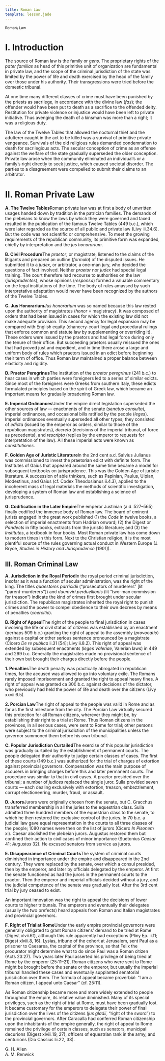 ```yaml
---
title: Roman Law
template: lesson.jade
---
```



<sup>Roman\\ Law</sup>

I. Introduction
===============

The source of Roman law is the family or *gens*. The proprietary rights
of the *pater familias* as head of this primitive unit of organization
are fundamental in private law, and the scope of the criminal
jurisdiction of the state was limited by the power of life and death
exercised by the head of the family over those under his authority.
Their transgressions were tried before the domestic tribunal.

At one time many different classes of crime must have been punished by
the priests as sacrilege, in accordance with the divine law (*fas*); the
offender would have been put to death as a sacrifice to the offended
deity. Restitution for private violence or injustice would have been
left to private initiative. Thus avenging the death of a kinsman was
more than a right; it was a religious duty.

The law of the Twelve Tables that allowed the nocturnal thief and the
adulterer caught in the act to be killed was a survival of primitive
private vengeance. Survivals of the old religious rules demanded
condemnation to death for sacrilegious acts. The secular conception of
crime as an offense against the welfare of the state gradually
superseded the older conception. Private law arose when the community
eliminated an individual’s or a family’s right directly to seek justice,
which caused societal disorder. The parties to a disagreement were
compelled to submit their claims to an arbitrator.

II. Roman Private Law
=====================

**A. The Twelve Tables**Roman private law was at first a body of
unwritten usages handed down by tradition in the patrician families. The
demands of the plebeians to know the laws by which they were governed
and taxed resulted in the publication of the famous Twelve Tables (449
b.c.), which were later regarded as the source of all public and private
law (Livy iii.34.6). But the code was not scientific or comprehensive.
To meet the growing requirements of the republican community, its
primitive form was expanded, chiefly by interpretation and the *jus
honorarium*.

**B. Civil Procedure**The *praetor*, or magistrate, listened to the
claims of the litigants and prepared an outline (*formula*) of the
disputed issues. He submitted it to a *judex*, or arbitrator, a one-man
jury, who decided the questions of fact involved. Neither *praetor* nor
*judex* had special legal training. The court therefore had recourse to
authorities on the law (*jurisprudentes*), whose opinions (*responsa*)
formed a valuable commentary on the legal institutions of the time. The
body of rules amassed by such interpretative adaptation would never have
been recognized by the authors of the Twelve Tables.

**C. Jus Honorarium***Jus honorarium* was so named because this law
rested upon the authority of magistrates (*honor* = magistracy). It was
composed of orders that had been issued in cases for which the existing
law did not make adequate provision. This second agency for legal
expansion may be compared with English equity (chancery-court legal and
procedural rulings that enforce common and statute law by supplementing
or overriding it). These orders were issued by the praetors and had
legal force during only the tenure of their office. But succeeding
praetors usually reissued the ones that had proved just and expedient,
and in time there arose a large and uniform body of rules which praetors
issued in an edict before beginning their term of office. Thus Roman law
maintained a proper balance between elasticity and rigidity.

**D. Praetor Peregrinus**The institution of the *praetor peregrinus*
(241 b.c.) to hear cases in which parties were foreigners led to a
series of similar edicts. Since most of the foreigners were Greeks from
southern Italy, these edicts formulated principles based on the spirit
of Greek law, which became an important means for gradually broadening
Roman law.

**E. Imperial Ordinances**Under the empire direct legislation superseded
the other sources of law — enactments of the senate (*senatus
consulta*), imperial ordinances, and occasional bills ratified by the
people (*leges*). Imperial ordinances eventually superseded all other
types; they consisted of *edicta* (issued by the emperor as orders,
similar to those of the republican magistrates), *decreta* (decisions of
the imperial tribunal, of force as precedents), and *rescripta* (replies
by the emperor to requests for interpretation of the law). All these
imperial acts were known as *constitutiones*.

**F. Golden Age of Juristic Literature**In the 2nd cent a.d. Salvius
Julianus was commissioned to invest the praetorian edict with definite
form. The Institutes of Gaius that appeared around the same time became
a model for subsequent textbooks on jurisprudence. This was the Golden
Age of juristic literature. A succession of able thinkers, such as
Papinian, Paulus, Ulpian, Modestinus, and Gaius (cf. Codex Theodosianus
ii.4.3), applied to the incoherent mass of legal materials the methods
of scientific investigation, developing a system of Roman law and
establishing a science of jurisprudence.

**G. Codification in the Later Empire**The emperor Justinian (a.d.
527–565) finally codified the immense body of Roman law. The board of
eminent jurists engaged in the great work published (1) the *Code* in
twelve books, a selection of imperial enactments from Hadrian onward;
(2) the Digest or *Pandects* in fifty books, extracts from the juristic
literature; and (3) the *Institutes*, a textbook in four books. Most
Roman private law has come down to modern times in this form. Next to
the Christian religion, it is the most plentiful source of the rules
governing actual conduct in Western Europe (J. Bryce, *Studies in
History and Jurisprudence* [1901]).

III. Roman Criminal Law
-----------------------

**A. Jurisdiction in the Royal Period**In the royal period criminal
jurisdiction, insofar as it was a function of secular administration,
was the right of the king. The titles *quaestores parricidii*
(“prosecutors of murderers” [lit “parent-murderers”]) and *duumviri
perduellionis* (lit “two-man commission for treason”) indicate the kind
of crimes first brought under secular jurisdiction. The republican
magistrates inherited the royal right to punish crimes and the power to
compel obedience to their own decrees by means of penalties
(*coercitio*).

**B. Right of Appeal**The right of the people to final jurisdiction in
cases involving the life or civil status of citizens was established by
an enactment (perhaps 509 b.c.) granting the right of appeal to the
assembly (*provocatio*) against a capital or other serious sentence
pronounced by a magistrate (Cicero *De re publica* ii.31 [54]; Livy
ii.8.2). This right of appeal was extended by subsequent enactments
(*leges Valeriae*, Valerian laws) in 449 and 299 b.c. Generally the
magistrates made no provisional sentence of their own but brought their
charges directly before the people.

**1. Penalties**The death penalty was practically abrogated in
republican times, for the accused was allowed to go into voluntary
exile. The Romans rarely imposed imprisonment and granted the right to
appeal heavy fines. A right of appeal was granted ca 300 b.c. against
decisions of the dictator, who previously had held the power of life and
death over the citizens (Livy xxvii.6.5).

**2. Porcian Law**The right of appeal to the people was valid in Rome
and as far as the first milestone from the city. The Porcian Law
virtually secured this protection for all Roman citizens, wherever they
might be, by establishing their right to a trial at Rome. Thus Roman
citizens in the provinces, in all serious cases, were sent to Rome for
trial; other persons were subject to the criminal jurisdiction of the
municipalities unless the governor summoned them before his own
tribunal.

**C. Popular Jurisdiction Curtailed**The exercise of this popular
jurisdiction was gradually curtailed by the establishment of permanent
courts. The people delegated their authority to judge certain classes of
cases. The first of these courts (149 b.c.) was authorized for the trial
of charges of extortion against provincial governors. Compensation was
the main purpose of accusers in bringing charges before this and later
permanent courts. The procedure was similar to that in civil cases. A
praetor presided over the tribunal; a number of *judices* replaced the
single juror. Sulla provided seven courts — each dealing exclusively
with extortion, treason, embezzlement, corrupt electioneering, murder,
fraud, or assault.

**D. Jurors**Jurors were originally chosen from the senate, but C.
Gracchus transferred membership in all the juries to the equestrian
class. Sulla admitted three hundred members of the equestrian class to
the senate, to which he then restored the exclusive control of the
juries. In 70 b.c. a judicial law gave equal representation in the
courts to all three classes of the people; 1080 names were then on the
list of jurors (Cicero *In Pisonem* xl). Caesar abolished the plebeian
jurors. Augustus restored them but confined their action to civil cases
of minor importance (Suetonius *Caesar* 41; *Augustus* 32). He excused
senators from service as jurors.

**E. Disappearance of Criminal Courts**The system of criminal courts
diminished in importance under the empire and disappeared in the 2nd
century. They were replaced by the senate, over which a consul presided,
then by the emperor, and later by officials delegated by the emperor. At
first the senate functioned as had the jurors in the permanent courts to
the praetor. Then the emperor and imperial officials decided without a
jury, and the judicial competence of the senate was gradually lost.
After the 3rd cent trial by jury ceased to exist.

An important innovation was the right to appeal the decisions of lower
courts to higher tribunals. The emperors and eventually their delegates
(usually the two prefects) heard appeals from Roman and Italian
magistrates and provincial governors.

**F. Right of Trial at Rome**Under the early empire provincial governors
were generally obligated to grant Roman citizens’ demand to be tried at
Rome (Digest xlvii.6f), although this rule apparently had exceptions
(Pliny Ep. ii.11; Digest xlviii.8, 16). Lysias, tribune of the cohort at
Jerusalem, sent Paul as a prisoner to Caesarea, the capital of the
province, so that Felix the procurator might determine what to do since
Paul was a Roman citizen (Acts 23:27). Two years later Paul asserted his
privilege of being tried at Rome by the emperor (25:11–21). Roman
citizens who were sent to Rome might be brought before the senate or the
emperor, but usually the imperial tribunal handled these cases and
eventually supplanted senatorial jurisdiction over them. The formula of
appeal became proverbial: “I am a Roman citizen, I appeal unto Caesar”
(cf. 25:11).

As Roman citizenship became more and more widely extended to people
throughout the empire, its relative value diminished. Many of its
special privileges, such as the right of trial at Rome, must have been
gradually lost. It became customary for the emperors to delegate their
power of final jurisdiction over the lives of the citizens (*jus
gladii*, “right of the sword”) to the provincial governors. After
Caracalla had conferred Roman citizenship upon the inhabitants of the
empire generally, the right of appeal to Rome remained the privilege of
certain classes, such as senators, municipal decurions (Digest
xlviii.19, 27), officers of equestrian rank in the army, and centurions
(Dio Cassius lii.22, 33).

G. H. Allen  
A. M. Renwick


